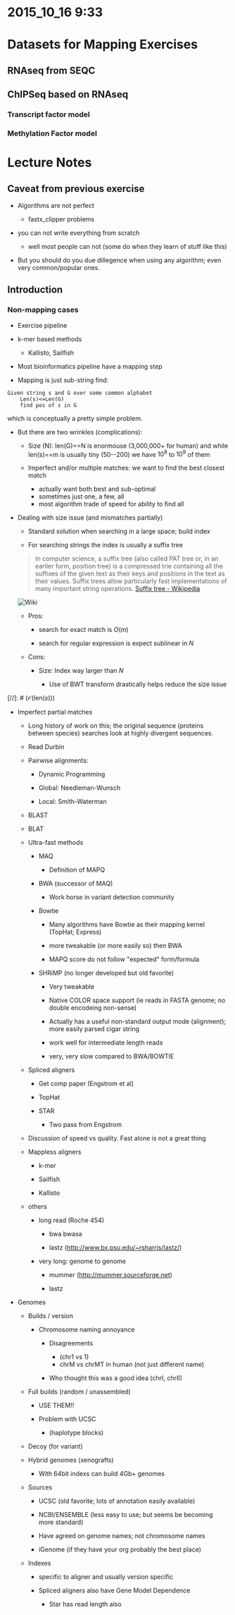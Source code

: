 # 2015_10_16 9:33
# Datasets for Mapping Exercises

## RNAseq from SEQC

## ChIPSeq based on RNAseq

### Transcript factor model

### Methylation Factor model

# Lecture Notes

## Caveat from previous exercise

- Algorithms are not perfect

	- fastx_clipper problems

- you can not write everything from scratch

	- well most people can not (some do when they learn of stuff like this)
	
- But you should do you due dillegence when using any algorithm; even very common/popular ones. 

## Introduction

### Non-mapping cases

- Exercise pipeline

- k-mer based methods

	- Kallisto, Sailfish

- Most bioinformatics pipeline have a mapping step

- Mapping is just sub-string find:
```
Given string s and G over some common alphabet
	Len(s)<=Len(G)
	find pos of s in G
```

which is conceptually a pretty simple problem. 

- But there are two wrinkles (complications):

	- Size (N): len(G)==N is enormouse (3,000,000+ for human)
	and while len(s)==m is usually tiny (50--200) we have $10^8$
	to $10^9$ of them
	
	- Imperfect and/or multiple matches: we want to find the best closest match
	
		- actually want both best and sub-optimal
		- sometimes just one, a few, all
		- most algorithm trade of speed for ability to find all
		
- Dealing with size issue (and mismatches partially)

	- Standard solution when searching in a large space; build index
	
	- For searching strings the index is usually a suffix tree
	
	> In computer science, a suffix tree (also called PAT tree or, in an earlier form, 	position tree) is a compressed trie containing all the suffixes of the given text as their 	keys and positions in the text as their values. Suffix trees allow particularly fast 	implementations of many important string operations.
	[Suffix tree - Wikipedia](https://en.wikipedia.org/wiki/Suffix_tree)
	
	![Wiki](images/495px-Suffix_tree_BANANA.svg.png "Suffix Tree (wiki)")
	
	- Pros: 
	
		- search for exact match is $O(m)$

		- search for regular expression is expect sublinear in $N$
		
	- Cons:
	
		- Size: Index way larger than $N$
		
			- Use of BWT transform drastically helps reduce the size issue
		
[//]: # ($\mathcal{O}(\mathrm{len}(s))$)

- Imperfect partial matches

	- Long history of work on this; the original sequence (proteins between species) searches look at highly divergent sequences.
	
	- Read Durbin
	
	- Pairwise alignments:
	
		- Dynamic Programming
	
		- Global: Needleman-Wunsch
		
		- Local: Smith-Waterman
		
	- BLAST
	
	- BLAT
	
	- Ultra-fast methods

		- MAQ

			- Definition of MAPQ

		- BWA (successor of MAQ)
		
			- Work horse in variant detection community
		
		- Bowtie
		
			- Many algorithms have Bowtie as their mapping kernel (TopHat; Express)

			- more tweakable (or more easily so) then BWA
			
			- MAPQ score do not follow "expected" form/formula

		- SHRiMP (no longer developed but old favorite)
		
			- Very tweakable
			
			- Native COLOR space support (ie reads in FASTA genome; no double encodeing non-sense)
			
			- Actually has a useful non-standard output mode (alignment); 
			more easily parsed cigar string
			
			- work well for intermediate length reads
			
			- very, very slow compared to BWA/BOWTIE
		
	- Spliced aligners
	
		- Get comp paper (Engstrom et al)
		
		- TopHat
		
		- STAR
		
			- Two pass from Engstrom
		
	- Discussion of speed vs quality. Fast alone is not a great thing
	
	- Mappless aligners
	
		- k-mer
		
		- Sailfish
		
		- Kallisto
		
	- others
	
		- long read (Roche 454)
	
			- bwa bwasa
			
			- lastz (http://www.bx.psu.edu/~rsharris/lastz/)
		
		- very long: genome to genome
		
			- mummer (http://mummer.sourceforge.net)
			
			- lastz
	
		
- Genomes

	- Builds / version
	
		- Chromosome naming annoyance
		
			- Disagreements 
			
				- (chr1 vs 1)
				- chrM vs chrMT in human (not just different name)
				
			- Who thought this was a good idea (chrI, chrII)
			
	- Full builds (random / unassembled)
		
		- USE THEM!!
		
		- Problem with UCSC
		
			- (haplotype blocks)
			
	- Decoy (for variant)
		
	- Hybrid genomes (xenografts)
	
		- With 64bit indexs can build 4Gb+ genomes
		
	- Sources
	
		- UCSC (old favorite; lots of annotation easily available)
		
		- NCBI/ENSEMBLE (less easy to use; but seems be becoming more standard)
		
		- Have agreed on genome names; not chromosome names
	
		- iGenome (if they have your org probably the best place)
		
	- Indexes
		
		- specific to aligner and usually version specific
		
		- Spliced aligners also have Gene Model Dependence
		
			- Star has read length also
			
	